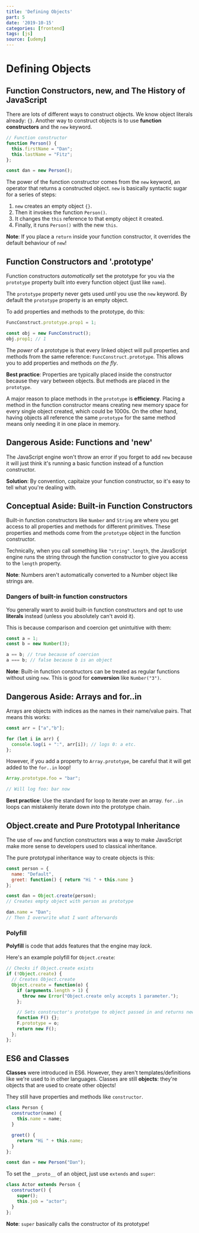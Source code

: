 ```yaml
---
title: 'Defining Objects'
part: 5
date: '2019-10-15'
categories: [frontend]
tags: [js]
source: [udemy]
---
```


# Defining Objects

## Function Constructors, new, and The History of JavaScript

There are lots of different ways to construct objects. We know object literals already: `{}`. Another way to construct objects is to use **function constructors** and the `new` keyword.

```js
// Function constructor
function Person() {
  this.firstName = "Dan";
  this.lastName = "Fitz";
};

const dan = new Person();
```

The power of the function constructor comes from the `new` keyword, an operator that returns a constructed object. `new` is basically syntactic sugar for a series of steps:

1. `new` creates an empty object `{}`.
2. Then it invokes the function `Person()`.
3. It changes the `this` reference to that empty object it created.
4. Finally, it runs `Person()` with the new `this`.

**Note**: If you place a `return` inside your function constructor, it overrides the default behaviour of `new`!

## Function Constructors and '.prototype'

Function constructors *automatically* set the prototype for you via the `prototype` property built into every function object (just like `name`).

The `prototype` property never gets used *until* you use the `new` keyword. By default the `prototype` property is an empty object.

To add properties and methods to the prototype, do this:

```js
FuncConstruct.prototype.prop1 = 1;

const obj = new FuncConstruct();
obj.prop1; // 1
```

The *power* of a prototype is that every linked object will pull properties and methods from the same reference: `FuncConstruct.prototype`. This allows you to add properties and methods *on the fly*.

**Best practice**: Properties are typically placed inside the constructor because they vary between objects. But methods are placed in the `prototype`.

A major reason to place methods in the `prototype` is **efficiency**. Placing a method in the function constructor means creating new memory space for every single object created, which could be 1000s. On the other hand, having objects all reference the same `prototype` for the same method means only needing it in one place in memory.

## Dangerous Aside: Functions and 'new'

The JavaScript engine won't throw an error if you forget to add `new` because it will just think it's running a basic function instead of a function constructor.

**Solution**: By convention, capitaize your function constructor, so it's easy to tell what you're dealing with.

## Conceptual Aside: Built-in Function Constructors

Built-in function constructors like `Number` and `String` are where you get access to all properties and methods for different primitives. These properties and methods come from the `prototype` object in the function constructor.

Technically, when you call something like `"string".length`, the JavaScript engine runs the string through the function constructor to give you access to the `length` property.

**Note**: Numbers aren't automatically converted to a Number object like strings are.

### Dangers of built-in function constructors

You generally want to avoid built-in function constructors and opt to use **literals** instead (unless you absolutely can't avoid it).

This is because comparison and coercion get unintuitive with them:

```js
const a = 1;
const b = new Number(3);

a == b; // true because of coercion
a === b; // false because b is an object
```

**Note**: Built-in function constructors can be treated as regular functions without using `new`. This is good for **conversion** like `Number("3")`.

## Dangerous Aside: Arrays and for..in

Arrays are objects with indices as the names in their name/value pairs. That means this works:

```js
const arr = ["a","b"];

for (let i in arr) {
  console.log(i + ":", arr[i]); // logs 0: a etc.
};
```

However, if you add a property to `Array.prototype`, be careful that it will get added to the `for..in` loop!

```js
Array.prototype.foo = "bar";

// Will log foo: bar now
```

**Best practice**: Use the standard for loop to iterate over an array. `for..in` loops can mistakenly iterate down *into* the prototype chain.

## Object.create and Pure Prototypal Inheritance

The use of `new` and function constructors was a way to make JavaScript make more sense to developers used to classical inheritance.

The pure prototypal inheritance way to create objects is this:

```js
const person = {
  name: "Default",
  greet: function() { return "Hi " + this.name }
};

const dan = Object.create(person);
// Creates empty object with person as prototype

dan.name = "Dan";
// Then I overwrite what I want afterwards
```

### Polyfill

**Polyfill** is code that adds features that the engine may *lack*.

Here's an example polyfill for `Object.create`:

```js
// Checks if Object.create exists
if (!Object.create) {
  // Creates Object.create
  Object.create = function(o) {
    if (arguments.length > 1) {
      throw new Error("Object.create only accepts 1 parameter.");
    };

    // Sets constructor's prototype to object passed in and returns new empty object
    function F() {};
    F.prototype = o;
    return new F();
  };
};
```

## ES6 and Classes

**Classes** were introduced in ES6. However, they aren't templates/definitions like we're used to in other languages. Classes are still **objects**: they're objects that are used to create other objects!

They still have properties and methods like `constructor`.

```js
class Person {
  constructor(name) {
    this.name = name;
  }

  greet() {
    return "Hi " + this.name;
  }
};

const dan = new Person("Dan");
```

To set the `__proto__` of an object, just use `extends` and `super`:

```js
class Actor extends Person {
  constructor() {
    super();
    this.job = "actor";
  }
};
```

**Note**: `super` basically calls the constructor of its prototype!